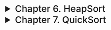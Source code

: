 

<details>
  <summary style="font-size: 30px; font-weight: 500; cursor: pointer;">Chapter 6. HeapSort</summary>

# Build Max Heap


![DSA C61](../static/DSA_c61.png)

![DSA C62](../static/DSA_c62.png)

Here we're dividing `A.length/2` As we don't need to check the Leaf Nodes, only the nodes with children, 
As in 1 iteration, for a node **i** in the tree, we can access **Left** and **Right** child in O(1).

Left: `2 * i` | Right: `2 * i + 1`
---

# Pop Max 

![DSA C63](../static/DSA_c63.png)

---

# Max Heapify

![DSA C65](../static/DSA_c65.png)

![DSA C64](../static/DSA_c64.png)



---

# Heap Sort Algorithm
- Using the building blocks

![DSA C66](../static/DSA_c66.png)
![DSA C67](../static/DSA_c67.png)

**Note:**
- Pop Max does the `MaxHeapify()`, so calling PopMax is sufficient, whereas the sudo-code does it directly in the Algo


---

# Time Complexity Analysis

### Max Heapify

Worst Case Scenario: Root is violating with Max-Heap Property *(Needs to access left side)*

![DSA HS](../static/DSA_hs_rt.png)

**a** : 1 , **b** : 3/2 , **F(n)** : O(1)

In a B-Tree (Max/Min Heap Tree) with **n** elements:

*Nodes above last layer N#*: n/2
*Leaf Nodes N#*: n/2

*T(n) = T(2n/3) + C*

n^log base (3/2) 1 ~= n^1

**Therefore, Heapsort Complexity** T(n) = n * lg(n)

It takes time *O(n lg n)*, since the call to *BUILD-MAX-HEAP* takes time **O(n)**
and each of the **n-1** calls to *MAX-HEAPIFY* takes time **O(lg n)**.

![DSA HS](../static/DSA_hs_rt.png)

Usually we're only checking quadrant **I** & **II**, and section **IV** is usually empty as we start filling in Leaf-Nodes from the left, so in general it's *2/3*, sometimes *2/4* tho
---

### Priority Queue
- Application of Max Heap 
- Actually `Heapsort` is **SLOWER** than `Quicksort`, so it isn't used...

Max Heap has more applications tho...

- Used in Heuristics *(Priority of Best-First Strategy)*, Discrete Event Simulations
- Shortest Path Algorithms *(What is the current best path, at iteration)*

#### Insert:
  - Insert a new Task, with a Priority
  - **Boss** gives me a Low Priority Task, **Boss #2** gives me a High Priority Task

##### Extract Max:
  - Extracts Max, Ruins the Priority Queue, so we gotta `MaxHeapify` again

##### Increase Key
  - Increase value *(priority)* of a Node, so you need to `MaxHeapify` again aswell


![DSA HS](../static/DSA_hs_rt2.png)

---


</details>


<details>
  <summary style="font-size: 30px; font-weight: 500; cursor: pointer;">Chapter 7. QuickSort</summary>

  ## Abdul Bari Video Notes & Quicksort Steps
  ![DSA 7](../static/DSA_7_1.png)

  ## Book Notes:
  ![DSA 7](../static/DSA_7_2.png)
  ![DSA 7](../static/DSA_7_3.png)
  ![DSA 7](../static/DSA_7_4.png)

  **NOTE**: Average case is very close to best case, that's why QuickSort is known as quite "Practical" as the Worst Case is very rare, and the Average Case usually falls near the best case.



</details>